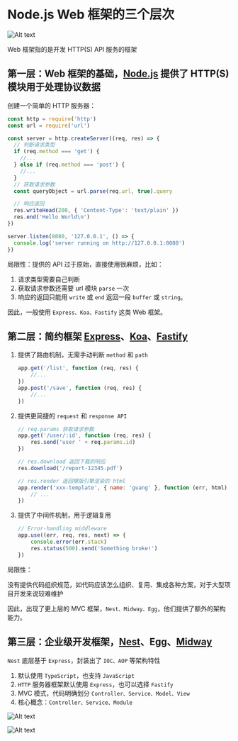 # Node.js Web 框架的三个层次

![Alt text](https://github.com/yaoshaohua/markdowndocs/blob/main/assets/nest/1-1-1.png?raw=true)

Web 框架指的是开发 HTTP(S) API 服务的框架

## 第一层：Web 框架的基础，[Node.js](https://github.com/nodejs/node) 提供了 HTTP(S) 模块用于处理协议数据

创建一个简单的 HTTP 服务器：

```js
const http = require('http')
const url = require('url')

const server = http.createServer((req, res) => {
  // 判断请求类型
  if (req.method === 'get') {
    //...
  } else if (req.method === 'post') {
    //...
  }
  // 获取请求参数
  const queryObject = url.parse(req.url, true).query

  // 响应返回
  res.writeHead(200, { 'Content-Type': 'text/plain' })
  res.end('Hello World\n')
})

server.listen(8080, '127.0.0.1', () => {
  console.log('server running on http://127.0.0.1:8080')
})
```

局限性：提供的 API 过于原始，直接使用很麻烦，比如：

1. 请求类型需要自己判断
2. 获取请求参数还需要 url 模块 `parse` 一次
3. 响应的返回只能用 `write` 或 `end` 返回一段 `buffer` 或 `string`。

因此，一般使用 `Express、Koa、Fastify` 这类 Web 框架。

## 第二层：简约框架 [Express](https://github.com/expressjs/express)、[Koa](https://github.com/koajs/koa)、[Fastify](https://github.com/fastify/fastify)

1. 提供了路由机制，无需手动判断 `method` 和 `path`

    ```js
    app.get('/list', function (req, res) {
        //...
    })
    app.post('/save', function (req, res) {
        //...
    })
    ```

2. 提供更简捷的 `request` 和 `response API`

    ```js
    // req.params 获取请求参数
    app.get('/user/:id', function (req, res) {
        res.send('user ' + req.params.id)
    })

    // res.download 返回下载的响应
    res.download('/report-12345.pdf')

    // res.render 返回模版引擎渲染的 html
    app.render('xxx-template', { name: 'guang' }, function (err, html) {
        // ...
    })
    ```

3. 提供了中间件机制，用于逻辑复用

    ```js
    // Error-handling middleware
    app.use((err, req, res, next) => {
        console.error(err.stack)
        res.status(500).send('Something broke!')
    })
    ```

局限性：

没有提供代码组织规范，如代码应该怎么组织、复用、集成各种方案，对于大型项目开发来说较难维护

因此，出现了更上层的 MVC 框架，`Nest、Midway、Egg`，他们提供了额外的架构能力。

## 第三层：企业级开发框架，[Nest](https://github.com/nestjs/nest)、Egg、[Midway](https://github.com/midwayjs/midway)

`Nest` 底层基于 `Express`，封装出了 `IOC、AOP` 等架构特性

1. 默认使用 `TypeScript`，也支持 `JavaScript`
2. `HTTP` 服务器框架默认使用 `Express`，也可以选择 `Fastify`
3. MVC 模式，代码明确划分 `Controller、Service、Model、View`
4. 核心概念：`Controller、Service、Module`

![Alt text](https://github.com/yaoshaohua/markdowndocs/blob/main/assets/nest/1-3-1.png?raw=true)

![Alt text](https://github.com/yaoshaohua/markdowndocs/blob/main/assets/nest/1-3-2.png?raw=true)